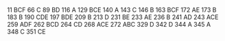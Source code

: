 11 BCF
66 C
89 BD
116 A
129 BCE
140 A
143 C
146 B
163 BCF
172 AE
173 B
183 B
190 CDE
197 BDE
209 B
213 D
231 BE
233 AE
236 B
241 AD
243 ACE
259 ADF
262 BCD
264 CD
268 ACE
272 ABC
329 D
342 D
344 A
345 A
348 C
351 CE
